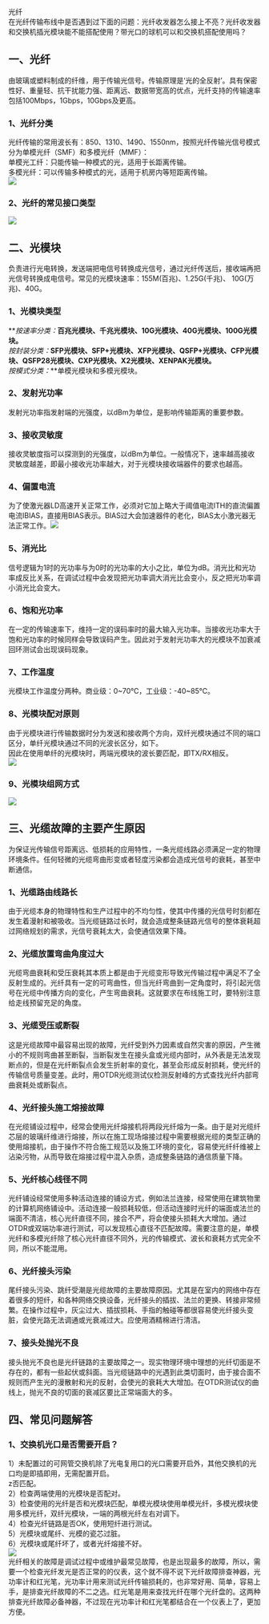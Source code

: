 光纤<br />在光纤传输布线中是否遇到过下面的问题：光纤收发器怎么接上不亮？光纤收发器和交换机插光模块能不能搭配使用？带光口的球机可以和交换机搭配使用吗？
<a name="DhVzA"></a>
## 一、光纤
由玻璃或塑料制成的纤维，用于传输光信号。传输原理是‘光的全反射’。具有保密性好、重量轻、抗干扰能力强、距离远、数据带宽高的优点，光纤支持的传输速率包括100Mbps，1Gbps，10Gbps及更高。
<a name="ZDfsh"></a>
### 1、光纤分类
光纤传输的常用波长有：850、1310、1490、1550nm，按照光纤传输光信号模式分为单模光纤（SMF）和多模光纤（MMF）：<br />单模光工纤：只能传输一种模式的光，适用于长距离传输。<br />多模光纤：可以传输多种模式的光，适用于机房内等短距离传输。<br />![](https://cdn.nlark.com/yuque/0/2023/png/396745/1680577280070-e96ec012-9e40-43bc-adfc-38ec22196884.png#averageHue=%23f4ede2&clientId=uf9303eec-ad76-4&from=paste&id=u90a8c03e&originHeight=283&originWidth=1080&originalType=url&ratio=2.5&rotation=0&showTitle=false&status=done&style=none&taskId=uf6fb11d9-a9fc-4175-b631-bb66d322133&title=)
<a name="dze9X"></a>
### 2、光纤的常见接口类型
![](https://cdn.nlark.com/yuque/0/2023/png/396745/1680577280039-a7df32bf-bf24-439a-88cb-ebdc00e95869.png#averageHue=%23c4c447&clientId=uf9303eec-ad76-4&from=paste&id=u84fd8997&originHeight=406&originWidth=1080&originalType=url&ratio=2.5&rotation=0&showTitle=false&status=done&style=none&taskId=u6d2c6c19-d06d-4c23-9347-98792196f43&title=)
<a name="IFvqo"></a>
## 二、光模块
负责进行光电转换，发送端把电信号转换成光信号，通过光纤传送后，接收端再把光信号转换成电信号。常见的光模块速率：155M(百兆)、1.25G(千兆)、 10G(万兆)、40G。
<a name="eAsgF"></a>
### 1、光模块类型
**_按速率分类：_**百兆光模块、千兆光模块、10G光模块、40G光模块、100G光模块。<br />**_按封装分类：_**SFP光模块、SFP+光模块、XFP光模块、QSFP+光模块、CFP光模块、QSFP28光模块、CXP光模块、X2光模块、XENPAK光模块。<br />**_按模式分类：_**单模光模块和多模光模块。
<a name="ElrWG"></a>
### 2、发射光功率
发射光功率指发射端的光强度，以dBm为单位，是影响传输距离的重要参数。
<a name="pd39Z"></a>
### 3、接收灵敏度
接收灵敏度指可以探测到的光强度，以dBm为单位。一般情况下，速率越高接收灵敏度越差，即最小接收光功率越大，对于光模块接收端器件的要求也越高。
<a name="xrGHa"></a>
### 4、偏置电流
为了使激光器LD高速开关正常工作，必须对它加上略大于阈值电流ITH的直流偏置电流IBIAS，直接用BIAS表示。BIAS过大会加速器件的老化，BIAS太小激光器无法正常工作。![](https://cdn.nlark.com/yuque/0/2023/jpeg/396745/1680577280044-8fa2d689-38f1-4179-93bb-32e8d1610ee9.jpeg#averageHue=%23dde1df&clientId=uf9303eec-ad76-4&from=paste&id=u3322ecad&originHeight=371&originWidth=554&originalType=url&ratio=2.5&rotation=0&showTitle=false&status=done&style=none&taskId=ub4a894aa-4428-42a7-beeb-96de053e27c&title=)
<a name="jm364"></a>
### 5、消光比
信号逻辑为1时的光功率与为0时的光功率的大小之比，单位为dB。消光比和光功率成反比关系，在调试过程中会发现把光功率调大消光比会变小，反之把光功率调小消光比会变大。
<a name="PfvxM"></a>
### 6、饱和光功率
在一定的传输速率下，维持一定的误码率时的最大输入光功率。当接收光功率大于饱和光功率的时候同样会导致误码产生。因此对于发射光功率大的光模块不加衰减回环测试会出现误码现象。
<a name="kYkVj"></a>
### 7、工作温度
光模块工作温度分两种。商业级：0~70℃，工业级：-40~85℃。
<a name="rhOr6"></a>
### 8、光模块配对原则
由于光模块进行传输数据时分为发送和接收两个方向，双纤光模块通过不同的端口区分，单纤光模块通过不同的光波长区分，如下。<br />因此在使用单纤的光模块时，两端光模块的波长要匹配，即TX/RX相反。<br />![](https://cdn.nlark.com/yuque/0/2023/png/396745/1680577281061-603c7389-f7b6-42ef-9b3b-72a2f52ec1dc.png#averageHue=%23f6f3f2&clientId=uf9303eec-ad76-4&from=paste&id=u2102bcac&originHeight=208&originWidth=560&originalType=url&ratio=2.5&rotation=0&showTitle=false&status=done&style=none&taskId=ud369aa2c-20a4-420f-9fb0-0354d3dd1dc&title=)
<a name="CpcQI"></a>
### 9、光模块组网方式
![](https://cdn.nlark.com/yuque/0/2023/png/396745/1680577280154-53169ec0-84f4-4d1b-8941-de3920dbcd93.png#averageHue=%23e7f1da&clientId=uf9303eec-ad76-4&from=paste&id=ud6caf316&originHeight=594&originWidth=793&originalType=url&ratio=2.5&rotation=0&showTitle=false&status=done&style=none&taskId=uf3264cf9-c7a9-4cb8-88b9-27eb37d44d5&title=)
<a name="TM1fF"></a>
## 三、光缆故障的主要产生原因
为保证光传输信号距离远、低损耗的应用特性，一条光缆线路必须满足一定的物理环境条件。任何轻微的光缆弯曲形变或者轻度污染都会造成光信号的衰耗，甚至中断通信。
<a name="yKpwl"></a>
### 1、光缆路由线路长 
由于光缆本身的物理特性和生产过程中的不均匀性，使其中传播的光信号时刻都在发生着漫射和被吸收。当光缆链路过长时，就会造成整条链路光信号的整体衰耗超过网络规划的需求，光信号衰耗太大，会使通信效果下降。
<a name="wKRdT"></a>
### 2、光缆放置弯曲角度过大 
光缆弯曲衰耗和受压衰耗其本质上都是由于光缆变形导致光传输过程中满足不了全反射生成的。光纤具有一定的可弯曲性，但当光纤弯曲到一定角度时，将引起光信号在光缆中传播方向的变化，产生弯曲衰耗。这就要求在布线施工时，要特别注意给走线预留充足的角度。
<a name="s5iFa"></a>
### 3、光缆受压或断裂 
这是光缆故障中最容易出现的故障，光纤受到外力因素或自然灾害的原因，产生微小的不规则弯曲甚至断裂，当断裂发生在接头盒或光缆内部时，从外表是无法发现断点的，但是在光纤断裂点会发生折射率的变化，甚至会形成反射损耗，使光纤的传输信号质量变差。此时，用OTDR光缆测试仪检测反射峰的方式查找光纤内部弯曲衰耗处或断裂点。
<a name="PQQT2"></a>
### 4、光纤接头施工熔接故障 
在光缆铺设过程中，经常会使用光纤熔接机将两段光纤熔为一条。由于是对光缆纤芯层的玻璃纤维进行熔接，所以在施工现场熔接过程中需要根据光缆的类型正确的使用熔接机，由于操作不符合施工规范以及施工环境的变化，容易使光纤纤维被上沾染污物，从而导致在熔接过程中混入杂质，造成整条链路的通信质量下降。
<a name="n8nO3"></a>
### 5、光纤核心线径不同 
光纤铺设经常使用多种活动连接的铺设方式，例如法兰连接，经常使用在建筑物里的计算机网络铺设中。活动连接一般损耗较低，但活动连接时光纤的端面或法兰的端面不清洁，核心光纤直径不同，接合不严，将会使接头损耗大大增加。通过OTDR或双端功率进行测试，可以发现核心直径不匹配故障。需要注意的是，单模光纤和多模光纤除了核心光纤直径不同外，光的传输模式、波长和衰耗方式完全不同，所以不能混用。
<a name="IJHbh"></a>
### 6、光纤接头污染 
尾纤接头污染、跳纤受潮是光缆故障的主要故障原因。尤其是在室内的网络中存在着很多的短纤，和各种网络交换设备，光纤接头的插拔、法兰的更换、转接非常频繁。在操作过程中，灰尘过大、插拔损耗、手指的触碰等都很容易使光纤接头变脏，会使光路无法调通或光衰减过大。应使用酒精棉进行清洁。
<a name="PgSBX"></a>
### 7、接头处抛光不良 
接头抛光不良也是光纤链路的主要故障之一。现实物理环境中理想的光纤切面是不存在的，都有一些起伏或斜面。当光缆链路中的光遇到此类切面时，由于接合面不规则而产生光的漫散射和光的反射，会使光的衰耗大大增加。在OTDR测试仪的曲线上，抛光不良的切面的衰减区要比正常端面大的多。
<a name="ICLfa"></a>
## 四、常见问题解答
<a name="qBL6y"></a>
### 1、交换机光口是否需要开启？
1）未配置过的可网管交换机除了光电复用口的光口需要开启外，其他交换机的光口均是即插即用，无需配置开启。<br />z否匹配。<br />2）检查两端使用的光模块是否配对。<br />3）检查使用的光纤是否和光模块匹配，单模光模块使用单模光纤，多模光模块使用多模光纤，双纤光模块，一端的两根光纤左右对调下。<br />4）检查光纤链路是否OK，使用短纤进行测试。<br />5）光模块或尾纤、光模的瓷芯过脏。<br />6）光模块或尾纤坏了，或者光纤熔接不好。<br />![](https://cdn.nlark.com/yuque/0/2023/png/396745/1680577280547-cbdc81f4-c891-4327-b635-b1c8cc0886ea.png#averageHue=%23b1cb99&clientId=uf9303eec-ad76-4&from=paste&id=u37ef6ffb&originHeight=585&originWidth=436&originalType=url&ratio=2.5&rotation=0&showTitle=false&status=done&style=none&taskId=u3aedbbe5-602c-4014-a14f-4848cbd90a9&title=)<br />光纤相关的故障是调试过程中或维护最常见故障，也是出现最多的故障，所以，需要一个检查光纤发光是否正常的的仪表，这个就不得不说下光纤故障排查神器，光功率计和红光笔，光功率计用来测试光纤传输损耗的，也非常好用、简单，容易上手，是排查光纤故障的不二之选。红光笔是用来查找光纤在哪个光纤盘的。这两种排查光纤故障必备神器，不过现在光功率计和红光笔都结合在一个仪表上了，更加方便。
